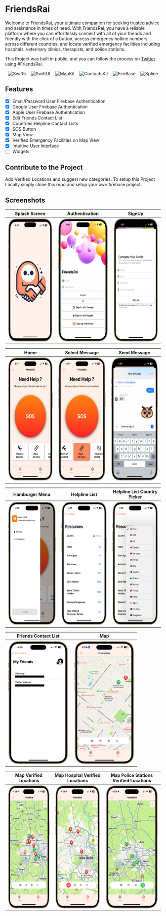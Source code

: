 # FriendsRai

Welcome to FriendsRai, your ultimate companion for seeking trusted advice and assistance in times of need. With FriendsRai, you have a reliable platform where you can effortlessly connect with all of your friends and friendly with the click of a button, access emergency hotline numbers across different countries, and locate verified emergency facilities including hospitals, veterinary clinics, therapists, and police stations.

This Project was built in public, and you can follow the process on [Twitter](https://twitter.com/hashtag/FriendsRai?src=hashtag_click) using #FriendsRai.

<p align="center">
    <img src="https://developer.apple.com/assets/elements/icons/swift/swift-96x96_2x.png" alt="Swift5" width="48" height="48">&nbsp;&nbsp;&nbsp;
    <img src="https://developer.apple.com/assets/elements/icons/swiftui/swiftui-96x96_2x.png" alt="SwiftUI" width="48" height="48">&nbsp;&nbsp;&nbsp;
    <img src="https://developer.apple.com/assets/elements/icons/maps/maps-128x128_2x.png" alt="MapKit" width="48" height="48">&nbsp;&nbsp;&nbsp;
    <img src="https://upload.wikimedia.org/wikipedia/commons/d/d5/Contacts_%28iOS%29.png" alt="ContactsKit" width="48" height="48">&nbsp;&nbsp;&nbsp;
    <img src="https://res.cloudinary.com/startup-grind/image/upload/c_fill,dpr_2.0,f_auto,g_center,h_1080,q_100,w_1080/v1/gcs/platform-data-dsc/events/firebase_logo-1.png" alt="FireBase" width="48" height="48">&nbsp;&nbsp;&nbsp;
    <img src="https://spline.design/_ipx/w_128,q_75/%2F_next%2Fstatic%2Fmedia%2Fspline_logo.647803e0.png?url=%2F_next%2Fstatic%2Fmedia%2Fspline_logo.647803e0.png&w=128&q=75" alt="Spline" width="48" height="48">
</p>

## Features

- [x]  Email/Password User Firebase Authentication
- [x]  Google User Firebase Authentication
- [x]  Apple User Firebase Authentication
- [x]  Edit Friends Contact List
- [x]  Countries Helpline Contact Lists
- [x]  SOS Button
- [x]  Map View
- [x]  Verified Emergency Facilities on Map View
- [x]  Intuitive User Interface
- [ ]  Widgets

## Contribute to the Project

Add Verified Locations and suggest new categories.
To setup this Project Locally simply clone this repo and setup your own firebase project.

## Screenshots

| Splash Screen | Authentication | SignUp |
|---|---|---|
| <img src="https://github.com/krishmittal21/FriendsRai/blob/main/FriendsRaiScreenshots/splash.png" width="200" height="400"> | <img src="https://github.com/krishmittal21/FriendsRai/blob/main/FriendsRaiScreenshots/Auth.png" width="200" height="400"> | <img src="https://github.com/krishmittal21/FriendsRai/blob/main/FriendsRaiScreenshots/SignUp.png" width="200" height="400"> |

| Home | Select Message | Send Message |
|---|---|---|
| <img src="https://github.com/krishmittal21/FriendsRai/blob/main/FriendsRaiScreenshots/Home.png" width="200" height="400"> | <img src="https://github.com/krishmittal21/FriendsRai/blob/main/FriendsRaiScreenshots/SelectMessage.png" width="200" height="400"> | <img src="https://github.com/krishmittal21/FriendsRai/blob/main/FriendsRaiScreenshots/SendMessage.png" width="200" height="400"> |

| Hamburger Menu | Helpline List | Helpline List Country Picker |
|---|---|---|
| <img src="https://github.com/krishmittal21/FriendsRai/blob/main/FriendsRaiScreenshots/Hamburger.png" width="200" height="400"> | <img src="https://github.com/krishmittal21/FriendsRai/blob/main/FriendsRaiScreenshots/HelplineList.png" width="200" height="400"> | <img src="https://github.com/krishmittal21/FriendsRai/blob/main/FriendsRaiScreenshots/HelplineListCountryPicker.png" width="200" height="400"> |

| Friends Contact List | Map |
|---|---|
| <img src="https://github.com/krishmittal21/FriendsRai/blob/main/FriendsRaiScreenshots/FriendsContactList.png" width="200" height="400"> | <img src="https://github.com/krishmittal21/FriendsRai/blob/main/FriendsRaiScreenshots/MapView.png" width="200" height="400"> |

| Map Verified Locations | Map Hospital Verified Locations | Map Police Stations Verified Locations |
|---|---|---|
| <img src="https://github.com/krishmittal21/FriendsRai/blob/main/FriendsRaiScreenshots/MapViewVerifiedLocations.png" width="200" height="400"> | <img src="https://github.com/krishmittal21/FriendsRai/blob/main/FriendsRaiScreenshots/MapViewLocationType.png" width="200" height="400"> | <img src="https://github.com/krishmittal21/FriendsRai/blob/main/FriendsRaiScreenshots/MapViewLocationType2.png" width="200" height="400"> |
